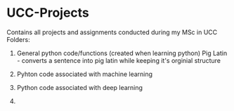 # UCC-Projects
Contains all projects and assignments conducted during my MSc in UCC
Folders:
1. General python code/functions (created when learning python)
   Pig Latin - converts a sentence into pig latin while keeping it's orginial structure
   
3. Pyhton code associated with machine learning
4. Python code associated with deep learning
5. 
